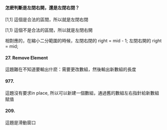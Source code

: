 #### 怎麽判斷是左閉右開，還是左閉右閉？

[1,1] 這個是合法的區間，所以就是左閉右閉

[1,1) 這個不是合法的區間，所以就是左閉右開

相對應的，在縮小二分範圍的時候，左閉右閉的 right = mid - 1;
左閉右開的  right = mid;

#### 27. Remove Element
這題難在不知道要輸出什麽：需要更改數組，然後輸出新數組的長度

#### 977.
這題沒有要求in place, 所以可以新建一個數組，通過舊的數組左右指針給新數組賦值

#### 209.
這題是滑動窗口

